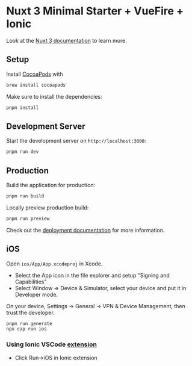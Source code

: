 # Nuxt 3 Minimal Starter + VueFire + Ionic

Look at the [Nuxt 3 documentation](https://nuxt.com/docs/getting-started/introduction) to learn more.

## Setup

Install [CocoaPods](https://capacitorjs.com/docs/getting-started/environment-setup#cocoapods) with

```bash
brew install cocoapods
```

Make sure to install the dependencies:

```bash
pnpm install
```

## Development Server

Start the development server on `http://localhost:3000`:

```bash
pnpm run dev
```

## Production

Build the application for production:

```bash
pnpm run build
```

Locally preview production build:

```bash
pnpm run preview
```

Check out the [deployment documentation](https://nuxt.com/docs/getting-started/deployment) for more information.

## iOS

Open `ios/App/App.xcodeproj` in Xcode.

- Select the App icon in the file explorer and setup "Signing and Capabilities"
- Select Window => Device & Simulator, select your device and put it in Developer mode.

On your device, Settings -> General -> VPN & Device Management, then trust the developer.

```bash
pnpm run generate
npx cap run ios
```

### Using Ionic VSCode [extension](https://marketplace.visualstudio.com/items?itemName=ionic.ionic)

- Click Run->iOS in Ionic extension
